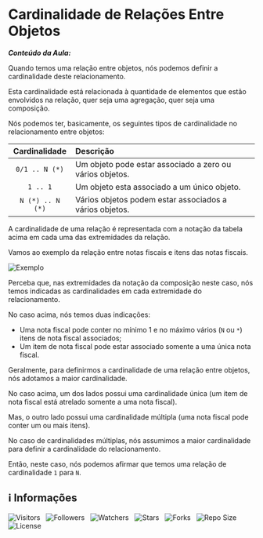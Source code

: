 <!-- Título -->
# Cardinalidade de Relações Entre Objetos

***Conteúdo da Aula:***

Quando temos uma relação entre objetos, nós podemos definir a cardinalidade deste relacionamento.

Esta cardinalidade está relacionada à quantidade de elementos que estão envolvidos na relação, quer seja uma agregação, quer seja uma composição.

Nós podemos ter, basicamente, os seguintes tipos de cardinalidade no relacionamento entre objetos:

| Cardinalidade | Descrição |
| :-----------: | :-------- |
| `0/1 .. N (*)` | Um objeto pode estar associado a zero ou vários objetos. |
| `1 .. 1` | Um objeto esta associado a um único objeto. |
| `N (*) .. N (*)` | Vários objetos podem estar associados a vários objetos. |

A cardinalidade de uma relação é representada com a notação da tabela acima em cada uma das extremidades da relação.

Vamos ao exemplo da relação entre notas fiscais e itens das notas fiscais.

![Exemplo](https://d2v0x26thbzlwf.cloudfront.net/prod/13/img/rId17oma55h0t.3vu.png "Relação entre notas fiscais e itens das notas fiscais")

Perceba que, nas extremidades da notação da composição neste caso, nós temos indicadas as cardinalidades em cada extremidade do relacionamento.

No caso acima, nós temos duas indicações:

* Uma nota fiscal pode conter no mínimo 1 e no máximo vários (`N` ou `*`) itens de nota fiscal associados;
* Um item de nota fiscal pode estar associado somente a uma única nota fiscal.

Geralmente, para definirmos a cardinalidade de uma relação entre objetos, nós adotamos a maior cardinalidade.

No caso acima, um dos lados possui uma cardinalidade única (um item de nota fiscal está atrelado somente a uma nota fiscal).

Mas, o outro lado possui uma cardinalidade múltipla (uma nota fiscal pode conter um ou mais itens).

No caso de cardinalidades múltiplas, nós assumimos a maior cardinalidade para definir a cardinalidade do relacionamento.

Então, neste caso, nós podemos afirmar que temos uma relação de cardinalidade `1` para `N`.

<!-- Informações -->
## &#8505; Informações

![Visitors](https://api.visitorbadge.io/api/visitors?path=Devsgeeknerd%2Fcla-car-rel-ent-obj-com-agr-car-log-ori-obj-com-bas&label=Visitantes&labelColor=%23700070&labelStyle=none&countColor=%23000fff&style=plastic&color=%23ffffff "Total de Visitantes")
&nbsp;
![Followers](https://img.shields.io/github/followers/Devsgeeknerd?style=p&label=Seguidores&labelColor=800080&color=000fff "Total de Seguidores")
&nbsp;
![Watchers](https://img.shields.io/github/watchers/Devsgeeknerd/cla-car-rel-ent-obj-com-agr-car-log-ori-obj-com-bas?style=p&label=Observadores&labelColor=800080&color=000fff "Total de Observadores")
&nbsp;
![Stars](https://img.shields.io/github/stars/Devsgeeknerd/cla-car-rel-ent-obj-com-agr-car-log-ori-obj-com-bas?style=p&label=Estrelas&labelColor=800080&color=000fff "Total de Estrelas")
&nbsp;
![Forks](https://img.shields.io/github/forks/Devsgeeknerd/cla-car-rel-ent-obj-com-agr-car-log-ori-obj-com-bas?style=p&label=Bifurcações&labelColor=800080&color=000fff "Total de Bifurcações")
&nbsp;
![Repo Size](https://img.shields.io/github/repo-size/Devsgeeknerd/cla-car-rel-ent-obj-com-agr-car-log-ori-obj-com-bas?style=p&label=Tamanho&labelColor=800080&color=000fff "Tamanho do Repositório")
&nbsp;
![License](https://img.shields.io/github/license/Devsgeeknerd/cla-car-rel-ent-obj-com-agr-car-log-ori-obj-com-bas?style=p&label=Licença&labelColor=800080&color=000fff "Licença do Repositório")

